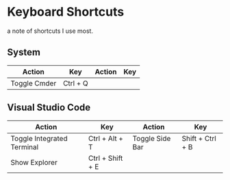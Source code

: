# Keyboard Shortcuts
a note of shortcuts I use most.

## System
|Action                         |Key              |Action                         |Key              |
|-------------------------------|-----------------|-------------------------------|-----------------|
|Toggle Cmder                   |Ctrl + Q         |


## Visual Studio Code
|Action                         |Key              |Action                         |Key              |
|-------------------------------|-----------------|-------------------------------|-----------------|
|Toggle Integrated Terminal     |Ctrl + Alt + T   |Toggle Side Bar                |Shift + Ctrl + B |
|Show Explorer                  |Ctrl + Shift + E |
